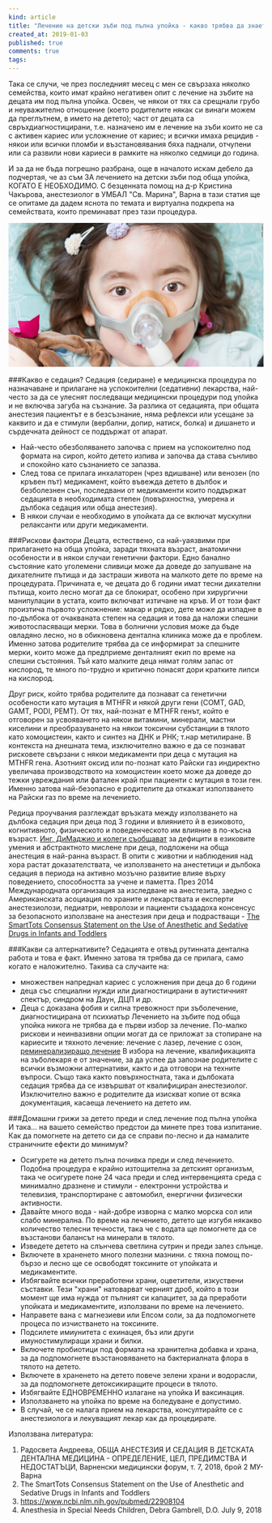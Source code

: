 ```yaml
---
kind: article
title: "Лечение на детски зъби под пълна упойка - какво трябва да знаете"
created_at: 2019-01-03
published: true
comments: true
tags:
--- 
```

Така се случи, че през последният месец с мен се свързаха няколко семейства, които имат крайно негативен опит с лечение на зъбите на децата им под пълна упойка. Освен, че някои от тях са срещнали грубо и неуважително отношение (което родителите някак си винаги можем да преглътнем, в името на детето); част от децата са свръхдиагностицирани, т.е. назначено им е лечение на зъби които не са с активен кариес или усложнение от кариес; и всички имаха рецидив - някои или всички пломби и възстановявания бяха паднали, отчупени или са развили нови кариеси в рамките на няколко седмици до година.<br />

И за да не бъда погрешно разбрана, още в началото искам дебело да подчертая, че аз съм ЗА лечението на детски зъби под обща упойка, КОГАТО Е НЕОБХОДИМО. С безценната помощ на д-р Кристина Чакърова, анестезиолог в УМБАЛ "Св. Марина", Варна в тази статия ще се опитаме да дадем яснота по темата и виртуална подкрепа на семействата, които преминават през тази процедура.

![лечение на детски зъби под обща упойка](/images/posts/sedation.jpg)

<!-- more -->

###Какво е седация?
Седация (седиране) е медицинска процедура по назначаване и прилагане на успокоителни (седативни) лекарства, най-често за да се улеснят последващи медицински процедури под упойка и не включва загуба на съзнание. За разлика от седацията, при общата анестезия пациентът е в безсъзнание, няма рефлекси или усещане за каквито и да е стимули (вербални, допир, натиск, болка) и дишането и сърдечната дейност се поддържат от апарат.<br />
* Най-често обезболяването започва с прием на успокоително под формата на сироп, който детето изпива и започва да става сънливо и спокойно като съзнанието се запазва.<br />
* След това се прилага инхалаторен (чрез вдишване) или венозен (по кръвен път) медикамент, който въвежда детето в дълбок и безболезнен сън, последвани от медикаменти които поддържат седацията в необходимата степен (повърхностна, умерена и дълбока седация или обща анестезия).<br />
* В някои случаи е необходимо в упойката да се включат мускулни релаксанти или други медикаменти.

###Рискови фактори
Децата, естествено, са най-уаязвими при прилагането на обща упойка, заради тяхната възраст, анатомични особености и в някои случаи генетични фактори.
Едно банално състояние като уголемени сливици може да доведе до запушване на дихателните пътища и да застраши живота на малкото дете по време на процедурата. Причината е, че децата до 6 години имат тесни дихателни пътища, които лесно могат да се блокират, особено при хирургични манипулации в устата, които включват изтичане на кръв.
И от този факт произтича първото усложнение: макар и рядко, дете може да изпадне в по-дълбока от очакваната степен на седация и това да наложи спешни животоспасяващи мерки. Това в болнични условия може да бъде овладяно лесно, но в обикновена дентална клиника може да е проблем. Именно затова родителите трябва да се информират за спешните мерки, които може да предприеме денталният екип по време на спешни състояния.
Тъй като малките деца нямат голям запас от кислород, те много по-трудно и критично понасят дори кратките липси на кислород.<br />

Друг риск, който трябва родителите да познават са генетични особености като мутация в MTHFR и някой други гени (COMT, GAD, GAMT, PODI, PEMT). От тях, най-познат е MTHFR генът, който е отговорен за усвояването на някои витамини, минерали, мастни киселини и преобразуването на някои токсични субстанции в тялото като хомоцистеин, както и синтез на ДНК и РНК; т.нар метилиране. В контекста на днешната тема, изключително важно е да се познават рисковете свързани с някои медикаменти при деца с мутация на MTHFR гена. Азотният оксид или по-познат като Райски газ индиректно увеличава производството на хомоцистеин което може да доведе до тежки увреждания или фатален край при пациенти с мутация в този ген. Именно затова най-безопасно е родителите да откажат използването на Райски газ по време на лечението.<br />

Редица проучвания разглеждат връзката между използването на дълбока седация при деца под 3 години и влиянието й в езиковото, когнитивното, физическото и поведенческото им влияние в по-късна възраст. [Инг, ДиМаджио и колеги съобщават](https://www.ncbi.nlm.nih.gov/pubmed/22908104) за дефицити в езиковите умения и абстрактното мислене при деца, подложени на обща анестеция в най-ранна възраст. В опити с животни и наблюдения над хора растат доказателствата, че използването на анестетици и дълбока седация в периода на активно мозъчно развитие влияе върху поведението, способността за учене и паметта. През 2014 Международната организация за изследване на анестезита, заедно с Американската асоциация по храните и лекарствата и експерти анестезиолози, педиатри, невролози и пациенти създадоха консенсус за безопасното използване на анестезия при деца и подрастващи - [The SmartTots Consensus Statement on the Use of Anesthetic and Sedative Drugs in Infants and Toddlers](http://smarttots.org/about/consensus-statement/) 


###Какви са алтернативите?
Седацията е отвъд рутинната дентална работа и това е факт. Именно затова тя трябва да се прилага, само когато е наложително. Такива са случаите на:
- множествен напреднал кариес с усложнения при деца до 6 години
- деца със специални нужди или диагностицирани в аутистичният спектър, синдром на Даун, ДЦП и др.
- Деца с доказана фобия и силна тревожност при зъболечение, диагностицирана от психиатър
Лечението на зъбите под обща упойка никога не трябва да е първи избор за лечение. По-малко рискови и неинвазивни опции могат да се приложат за стопиране на кариесите и тяхното лечение: лечение с лазер, лечение с озон, [реминерализиращо лечение](http://www.bezkaries.com/information/)
В избора на лечение, квалификацията на зъболекаря е от значение, за да успее да запознае родителите с всички възможни алтернативи, както и да отговори на техните въпроси. Също така както повърхностната, така и дълбоката седация трябва да се извършват от квалифициран анестезиолог. Изключително важно е родителите да изискват копие от всяка документация, касаеща лечението на детето им. 

###Домашни грижи за детето преди и след лечение под пълна упойка
И така... на вашето семейство предстои да минете през това изпитание. Как да помогнете на детето си да се справи по-лесно и да намалите страничните ефекти до минимум?<br />
* Осигурете на детето пълна почивка преди и след лечението. Подобна процедура е крайно изтощителна за детският организъм, така че осигурете поне 24 часа преди и след интервенцията среда с минимално дразнене и стимули - електронни устройства и телевизия, транспортиране с автомобил, енергични физически активности.<br />
* Давайте много вода - най-добре изворна с малко морска сол или слабо минерална. По време на лечението, детето ще изгубя някакво количество телесни течности, така че с водата ще помогнете да се възстанови балансът на минерали в тялото.<br />
* Изведете детето на слънчева светлина сутрин и преди залез слънце. <br />
* Включете в храненето много полезни мазнини. с тяхна помощ по-бързо и лесно ще се освободят токсините от упойката и медикаментите.<br />
* Избягвайте всички преработени храни, оцветители, изкуствени съставки. Тези "храни" натоварват черният дроб, който в този момент ще има нужда от пълният си капацитет, за да преработи упойката и медикаментите, използвани по време на лечението.<br />
* Направете вана с магнезиеви или Епсом соли, за да подпомогнете процеса по изчистването на токсините.<br />
* Подсилете имиунитета с ехинацея, бъз или други имуностимулиращи храни и билки.<br />
* Включете пробиотици под формата на хранителна добавка и храна, за да подпомогнете възстановяването на бактериалната флора в тялото на детето.<br />
* Включете в храненето на детето повече зелени храни и водорасли, за да подпомогнете детоксикиращите процеси в тялото.<br />
* Избягвайте ЕДНОВРЕМЕННО излагане на упойка И ваксинация.<br />
* Използването на упойка по време на боледуване е допустимо.<br />
* В случай, че се налага прием на лекарства, консултирайте се с анестезиолога и лекуващият лекар как да процедирате.

Използвана литература: 
1. Радосвета Андреева, ОБЩА АНЕСТЕЗИЯ И СЕДАЦИЯ
В ДЕТСКАТА ДЕНТАЛНА МЕДИЦИНА - ОПРЕДЕЛЕНИЕ, ЦЕЛ, ПРЕДИМСТВА И НЕДОСТАТЪЦИ, Варненски медицински форум, т. 7, 2018, брой 2 МУ-Варна
2. The SmartTots Consensus Statement on the Use of Anesthetic and Sedative Drugs in Infants and Toddlers
3. https://www.ncbi.nlm.nih.gov/pubmed/22908104
4. Anesthesia in Special Needs Children, Debra Gambrell, D.O. July 9, 2018



